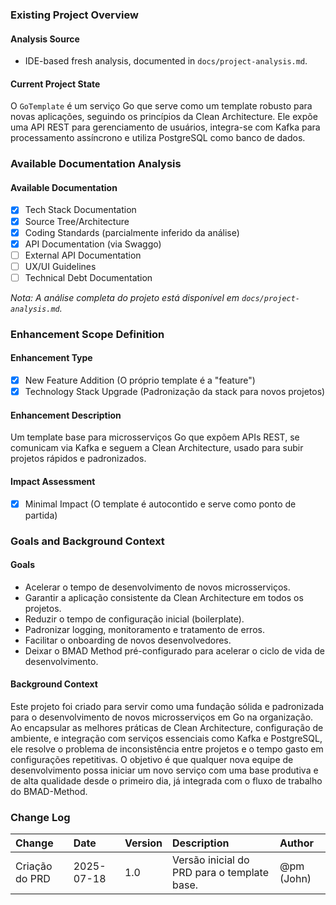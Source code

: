 ### Existing Project Overview

#### Analysis Source

- IDE-based fresh analysis, documented in `docs/project-analysis.md`.

#### Current Project State

O `GoTemplate` é um serviço Go que serve como um template robusto para novas aplicações, seguindo os princípios da Clean Architecture. Ele expõe uma API REST para gerenciamento de usuários, integra-se com Kafka para processamento assíncrono e utiliza PostgreSQL como banco de dados.

### Available Documentation Analysis

#### Available Documentation

- [x] Tech Stack Documentation
- [x] Source Tree/Architecture
- [x] Coding Standards (parcialmente inferido da análise)
- [x] API Documentation (via Swaggo)
- [ ] External API Documentation
- [ ] UX/UI Guidelines
- [ ] Technical Debt Documentation

_Nota: A análise completa do projeto está disponível em `docs/project-analysis.md`._

### Enhancement Scope Definition

#### Enhancement Type

- [x] New Feature Addition (O próprio template é a "feature")
- [x] Technology Stack Upgrade (Padronização da stack para novos projetos)

#### Enhancement Description

Um template base para microsserviços Go que expõem APIs REST, se comunicam via Kafka e seguem a Clean Architecture, usado para subir projetos rápidos e padronizados.

#### Impact Assessment

- [x] Minimal Impact (O template é autocontido e serve como ponto de partida)

### Goals and Background Context

#### Goals

- Acelerar o tempo de desenvolvimento de novos microsserviços.
- Garantir a aplicação consistente da Clean Architecture em todos os projetos.
- Reduzir o tempo de configuração inicial (boilerplate).
- Padronizar logging, monitoramento e tratamento de erros.
- Facilitar o onboarding de novos desenvolvedores.
- Deixar o BMAD Method pré-configurado para acelerar o ciclo de vida de desenvolvimento.

#### Background Context

Este projeto foi criado para servir como uma fundação sólida e padronizada para o desenvolvimento de novos microsserviços em Go na organização. Ao encapsular as melhores práticas de Clean Architecture, configuração de ambiente, e integração com serviços essenciais como Kafka e PostgreSQL, ele resolve o problema de inconsistência entre projetos e o tempo gasto em configurações repetitivas. O objetivo é que qualquer nova equipe de desenvolvimento possa iniciar um novo serviço com uma base produtiva e de alta qualidade desde o primeiro dia, já integrada com o fluxo de trabalho do BMAD-Method.

### Change Log

| Change         | Date       | Version | Description                                 | Author     |
| :------------- | :--------- | :------ | :------------------------------------------ | :--------- |
| Criação do PRD | 2025-07-18 | 1.0     | Versão inicial do PRD para o template base. | @pm (John) |
